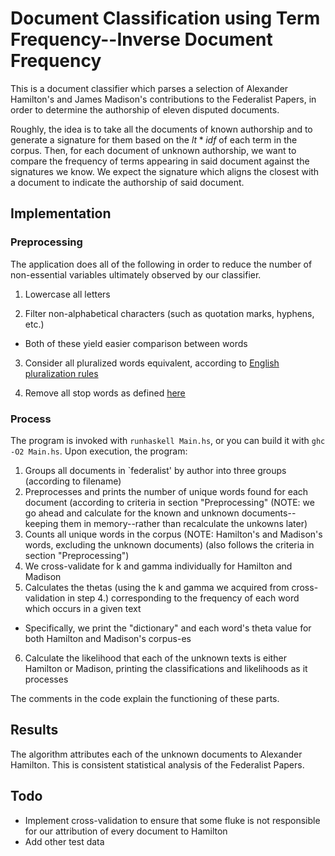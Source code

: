 Document Classification using Term Frequency--Inverse Document Frequency
========================================================================

This is a document classifier which parses a selection of Alexander Hamilton's and James
Madison's contributions to the Federalist Papers, in order to determine the authorship of eleven
disputed documents.

Roughly, the idea is to take all the documents of known authorship and to generate a signature for
them based on the ${lt*idf}$ of each term in the corpus. Then, for each document of unknown
authorship, we want to compare the frequency of terms appearing in said document against the
signatures we know. We expect the signature which aligns the closest with a document to indicate
the authorship of said document.

Implementation
--------------

### Preprocessing

The application does all of the following in order to reduce the number of non-essential variables
ultimately observed by our classifier.

1. Lowercase all letters

2. Filter non-alphabetical characters (such as quotation marks, hyphens, etc.)
 * Both of these yield easier comparison between words

3. Consider all pluralized words equivalent, according to
   [English pluralization rules](http://en.wikipedia.org/wiki/English_plural)

4. Remove all stop words as defined
   [here](http://www.textfixer.com/resources/common-english-words.txt)

### Process

The program is invoked with `runhaskell Main.hs`, or you can build it with `ghc -O2 Main.hs`. Upon
execution, the program:

1. Groups all documents in `federalist' by author into three groups (according to filename)
2. Preprocesses and prints the number of unique words found for each document (according to
   criteria in section "Preprocessing" (NOTE: we go ahead and calculate for the known and unknown
   documents--keeping them in memory--rather than recalculate the unkowns later)
3. Counts all unique words in the corpus (NOTE: Hamilton's and Madison's words, excluding the
   unknown documents) (also follows the criteria in section "Preprocessing")
4. We cross-validate for k and gamma individually for Hamilton and Madison
5. Calculates the thetas (using the k and gamma we acquired from cross-validation in step 4.)
   corresponding to the frequency of each word which occurs in a given text
 * Specifically, we print the "dictionary" and each word's theta value for both Hamilton and
   Madison's corpus-es
6. Calculate the likelihood that each of the unknown texts is either Hamilton or Madison, printing
   the classifications and likelihoods as it processes

The comments in the code explain the functioning of these parts.

Results
-------

The algorithm attributes each of the unknown documents to Alexander Hamilton. This is consistent
statistical analysis of the Federalist Papers.

Todo
----

* Implement cross-validation to ensure that some fluke is not responsible for our attribution of
	every document to Hamilton
* Add other test data
